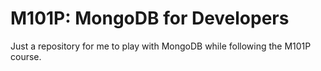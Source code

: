 # M101P: MongoDB for Developers

Just a repository for me to play with MongoDB while following the M101P course.
